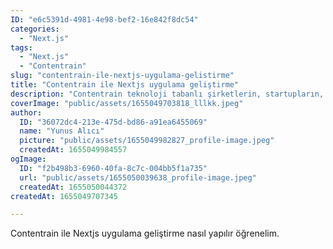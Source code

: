 ```yaml
---
ID: "e6c5391d-4981-4e98-bef2-16e842f8dc54"
categories:
  - "Next.js"
tags:
  - "Next.js"
  - "Contentrain"
slug: "contentrain-ile-nextjs-uygulama-gelistirme"
title: "Contentrain ile Nextjs uygulama geliştirme"
description: "Contentrain teknoloji tabanlı şirketlerin, startupların, bağımsız geliştiricilerin ve geliştirici adaylarının web/mobil yazılım geliştirme süreçlerindeki en önemli ihtiyaçlarından biri olan içerik yönetim süreçlerine pratik ve yenilikçi bir yaklaşımla etkili çözüm sunan içerik yönetim sistemidir."
coverImage: "public/assets/1655049703818_lllkk.jpeg"
author:
  ID: "36072dc4-213e-475d-bd86-a91ea6455069"
  name: "Yunus Alıcı"
  picture: "public/assets/1655049982827_profile-image.jpeg"
  createdAt: 1655049984557
ogImage:
  ID: "f2b498b3-6960-40fa-8c7c-004bb5f1a735"
  url: "public/assets/1655050039638_profile-image.jpeg"
  createdAt: 1655050044372
createdAt: 1655049707345

---
```

Contentrain ile Nextjs uygulama geliştirme nasıl yapılır öğrenelim.